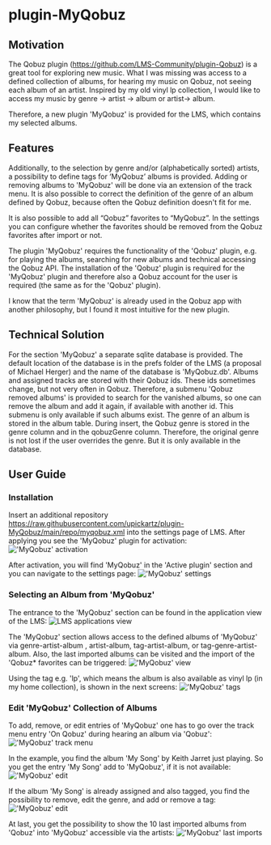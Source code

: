 # plugin-MyQobuz

## Motivation
The Qobuz plugin (https://github.com/LMS-Community/plugin-Qobuz) is a great tool for exploring new music. What I was missing was access to a defined collection of albums, for hearing my music on Qobuz, not seeing each album of an artist. Inspired by my old vinyl lp collection, I would like to access my music by genre -> artist -> album or artist-> album.

Therefore, a new plugin 'MyQobuz' is provided for the LMS, which contains my selected albums. 

## Features
Additionally, to the selection by genre and/or (alphabetically sorted) artists, a possibility to define tags for ‘MyQobuz’ albums is provided. 
Adding or removing albums to 'MyQobuz' will be done via an extension of the track menu. It is also possible to correct the definition of the genre of an album defined by Qobuz, because often the Qobuz definition doesn't fit for me.

It is also possible to add all “Qobuz” favorites to “MyQobuz”. In the settings you can configure whether the favorites should be removed from the Qobuz favorites after import or not.

The plugin 'MyQobuz' requires the functionality of the 'Qobuz' plugin, e.g. for playing the albums, searching for new albums and technical accessing the Qobuz API. The installation of the 'Qobuz' plugin is required for the 'MyQobuz' plugin and therefore also a Qobuz account for the user is required (the same as for the 'Qobuz' plugin). 

I know that the term 'MyQobuz' is already used in the Qobuz app with another philosophy, but I found it most intuitive for the new plugin. 

## Technical Solution
For the section 'MyQobuz' a separate sqlite database is provided. The default location of the database is in the prefs folder of the LMS (a proposal of Michael Herger) and the name of the database is 'MyQobuz.db'. Albums and assigned tracks are stored with their Qobuz ids. These ids sometimes change, but not very often in Qobuz. Therefore, a submenu 'Qobuz removed albums' is provided to search for the vanished albums, so one can remove the album and add it again, if available with another id. This submenu is only available if such albums exist. The genre of an album is stored in the album table. During insert, the Qobuz genre is stored in the genre column and in the qobuzGenre column. Therefore, the original genre is not lost if the user overrides the genre. But it is only available in the database. 

## User Guide

### Installation
Insert an additional repository 
 https://raw.githubusercontent.com/upickartz/plugin-MyQobuz/main/repo/myqobuz.xml
into the settings page of LMS. After applying you see the 'MyQobuz' plugin for activation:
!['MyQobuz' activation](assets/IMG_0053.PNG "Enable 'MyQobuz'")

After activation, you will find 'MyQobuz' in the 'Active plugin' section and you can navigate to the settings page:
!['MyQobuz' settings](assets/IMG_0054.PNG "'MyQobuz' settings")

### Selecting an Album from 'MyQobuz'
The entrance to the 'MyQobuz' section can be found in the application view of the LMS:
![LMS applications view](assets/IMG_0040.PNG "Entry point for 'MyQobuz'")

The 'MyQobuz' section allows access to the defined albums of 'MyQobuz' via genre-artist-album , artist-album, tag-artist-album, or tag-genre-artist-album. Also, the last imported albums can be visited and the import of the 'Qobuz* favorites can be triggered:
!['MyQobuz' view](assets/IMG_0041.PNG "'MyQobuz' menu")

Using the tag e.g. 'lp', which means the album is also available as vinyl lp (in my home collection), is shown in the next screens:
!['MyQobuz' tags](assets/use_tag2.PNG "Using a tag")

### Edit 'MyQobuz' Collection of Albums
To add, remove, or edit entries of 'MyQobuz' one has to go over the track menu entry 'On Qobuz' during hearing an album via 'Qobuz':
!['MyQobuz' track menu](assets/IMG_0047.PNG "Entry point for 'MyQobuz'to edit in the track info menu")

In the example, you find the album 'My Song' by Keith Jarret just playing. So you get the entry 'My Song' add to 'MyQobuz', if it is not available:
!['MyQobuz' edit](assets/IMG_0048.PNG "Entry point for defining 'MyQobuz' entries")

If the album 'My Song' is already assigned and also tagged, you find the possibility to remove, edit the genre, and add or remove a tag:
!['MyQobuz' edit](assets/IMG_0049.PNG "Menu for removing or editing entries of 'MyQobuz'") 

At last, you get the possibility to show the 10 last imported albums from 'Qobuz' into 'MyQobuz' accessible via the artists:
!['MyQobuz' last imports](assets/IMG_0050.PNG "Last imports to 'MyQobuz'") 


